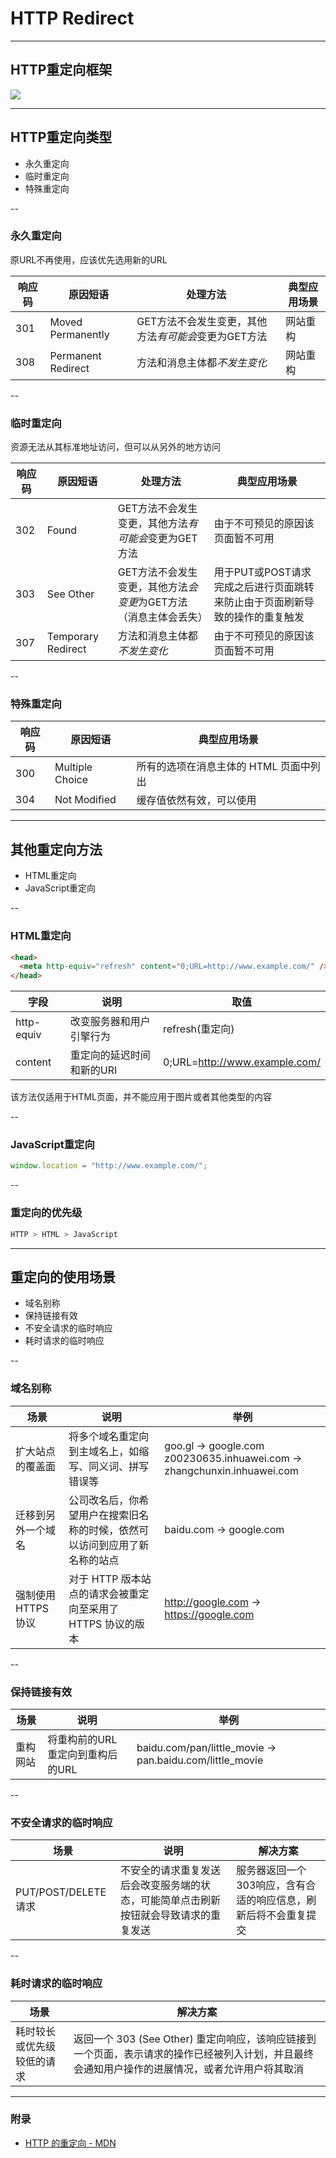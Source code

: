 
# HTTP Redirect

---

## HTTP重定向框架

![](.https://img.zhangchunxin.com/reveal/http/redirect/832fa8e0.png)

---

## HTTP重定向类型

 - 永久重定向
 - 临时重定向
 - 特殊重定向

--

### 永久重定向

原URL不再使用，应该优先选用新的URL

响应码 | 原因短语 | 处理方法 | 典型应用场景
--- | --- | --- | ---
301 | Moved Permanently | GET方法不会发生变更，其他方法*有可能会*变更为GET方法 | 网站重构
308 | Permanent Redirect | 方法和消息主体都*不发生变化* | 网站重构
<!-- .element: style="font-size: 26px;"--> 

--

### 临时重定向

资源无法从其标准地址访问，但可以从另外的地方访问

响应码 | 原因短语 | 处理方法 | 典型应用场景
--- | --- | --- | ---
302 | Found | GET方法不会发生变更，其他方法*有可能会*变更为GET方法 | 由于不可预见的原因该页面暂不可用
303 | See Other | GET方法不会发生变更，其他方法*会变更*为GET方法（消息主体会丢失） | 用于PUT或POST请求完成之后进行页面跳转来防止由于页面刷新导致的操作的重复触发
307 | Temporary Redirect | 方法和消息主体都*不发生变化* | 由于不可预见的原因该页面暂不可用
<!-- .element: style="font-size: 26px;"--> 

--

### 特殊重定向

响应码 | 原因短语 | 典型应用场景
--- | --- | ---
300 | Multiple Choice | 所有的选项在消息主体的 HTML 页面中列出
304 | Not Modified | 缓存值依然有效，可以使用
<!-- .element: style="font-size: 26px;"--> 

---

## 其他重定向方法

 - HTML重定向
 - JavaScript重定向

--

### HTML重定向

```html
<head> 
  <meta http-equiv="refresh" content="0;URL=http://www.example.com/" />
</head>
```

字段 | 说明 | 取值
--- | --- | ---
http-equiv | 改变服务器和用户引擎行为 | refresh(重定向)
content | 重定向的延迟时间和新的URI | 0;URL=http://www.example.com/
<!-- .element: style="font-size: 26px;"--> 

该方法仅适用于HTML页面，并不能应用于图片或者其他类型的内容

--

### JavaScript重定向

```javascript
window.location = "http://www.example.com/";
```

--

### 重定向的优先级

```bash
HTTP > HTML > JavaScript
```

---

## 重定向的使用场景

 - 域名别称
 - 保持链接有效
 - 不安全请求的临时响应
 - 耗时请求的临时响应

--

### 域名别称

场景 | 说明 | 举例
--- | --- | ---
扩大站点的覆盖面 | 将多个域名重定向到主域名上，如缩写、同义词、拼写错误等 | goo.gl -> google.com<br>z00230635.inhuawei.com -> zhangchunxin.inhuawei.com
迁移到另外一个域名 | 公司改名后，你希望用户在搜索旧名称的时候，依然可以访问到应用了新名称的站点 | baidu.com -> google.com
强制使用 HTTPS 协议 | 对于 HTTP 版本站点的请求会被重定向至采用了 HTTPS 协议的版本 | http://google.com -> https://google.com
<!-- .element: style="font-size: 26px;"--> 

--

### 保持链接有效

场景 | 说明 | 举例
--- | --- | ---
重构网站 | 将重构前的URL重定向到重构后的URL | baidu.com/pan/little_movie -> pan.baidu.com/little_movie
<!-- .element: style="font-size: 26px;"--> 

--

### 不安全请求的临时响应

场景 | 说明 | 解决方案
--- | --- | ---
PUT/POST/DELETE请求 | 不安全的请求重复发送后会改变服务端的状态，可能简单点击刷新按钮就会导致请求的重复发送 | 服务器返回一个303响应，含有合适的响应信息，刷新后将不会重复提交
<!-- .element: style="font-size: 26px;"--> 

--

### 耗时请求的临时响应

场景 | 解决方案
--- | ---
耗时较长或优先级较低的请求 | 返回一个 303 (See Other)  重定向响应，该响应链接到一个页面，表示请求的操作已经被列入计划，并且最终会通知用户操作的进展情况，或者允许用户将其取消
<!-- .element: style="font-size: 26px;"--> 

---

### 附录

 - [HTTP 的重定向 - MDN](https://developer.mozilla.org/zh-CN/docs/Web/HTTP/Redirections)
